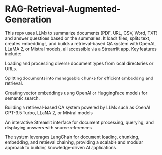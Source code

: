 # RAG-Retrieval-Augmented-Generation
This repo uses LLMs to summarize documents (PDF, URL, CSV, Word, TXT) and answer questions based on the summaries. It loads files, splits text, creates embeddings, and builds a retrieval-based QA system with OpenAI, LLaMA 2, or Mistral models, all accessible via a Streamlit app.
Key features include:

Loading and processing diverse document types from local directories or URLs.

Splitting documents into manageable chunks for efficient embedding and retrieval.

Creating vector embeddings using OpenAI or HuggingFace models for semantic search.

Building a retrieval-based QA system powered by LLMs such as OpenAI GPT-3.5 Turbo, LLaMA 2, or Mistral models.

An interactive Streamlit interface for document processing, querying, and displaying answers with source references.

The system leverages LangChain for document loading, chunking, embedding, and retrieval chaining, providing a scalable and modular approach to building knowledge-driven AI applications.
